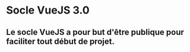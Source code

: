 # Socle VueJS 3.0

## Le socle VueJS a pour but d'être publique pour faciliter tout début de projet.